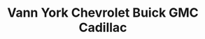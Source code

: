 ---
title: "Vann York Chevrolet Buick GMC Cadillac"
url: /high-point/vann-york-chevrolet-buick-gmc-cadillac/
shop: car
---